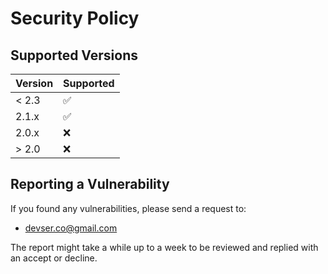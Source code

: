 # Security Policy

## Supported Versions

| Version | Supported          |
| ------- | ------------------ |
| < 2.3   | :white_check_mark: |
| 2.1.x   | :white_check_mark: |
| 2.0.x   | :x:                |
| > 2.0   | :x:                |

## Reporting a Vulnerability

If you found any vulnerabilities, please send a request to: 
* devser.co@gmail.com

The report might take a while up to a week to be reviewed 
and replied with an accept or decline.
